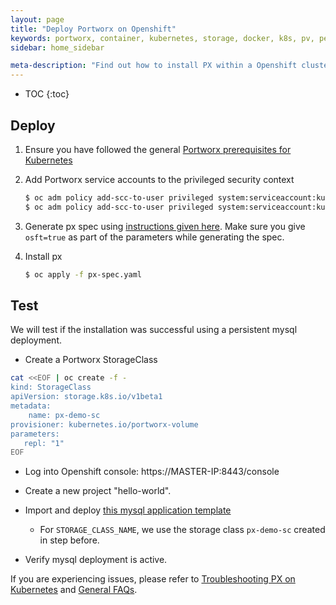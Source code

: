 ```yaml
---
layout: page
title: "Deploy Portworx on Openshift"
keywords: portworx, container, kubernetes, storage, docker, k8s, pv, persistent disk, openshift
sidebar: home_sidebar

meta-description: "Find out how to install PX within a Openshift cluster and have PX provide highly available volumes to any application deployed via Kubernetes."
---
```


* TOC
{:toc}

## Deploy

1. Ensure you have followed the general [Portworx prerequisites for Kubernetes](/scheduler/kubernetes/install.html#prerequisites)

2. Add Portworx service accounts to the privileged security context

	```bash
	$ oc adm policy add-scc-to-user privileged system:serviceaccount:kube-system:px-account
	$ oc adm policy add-scc-to-user privileged system:serviceaccount:kube-system:portworx-pvc-controller-account
	```

3. Generate px spec using [instructions given here](/scheduler/kubernetes/install.html#install). Make sure you give `osft=true` as part of the parameters while generating the spec.

4. Install px
	
	```bash
	$ oc apply -f px-spec.yaml
	```

## Test

We will test if the installation was successful using a persistent mysql deployment.

* Create a Portworx StorageClass

```bash
cat <<EOF | oc create -f -
kind: StorageClass
apiVersion: storage.k8s.io/v1beta1
metadata:
    name: px-demo-sc
provisioner: kubernetes.io/portworx-volume
parameters:
   repl: "1"
EOF
```
* Log into Openshift console: https://MASTER-IP:8443/console

* Create a new project "hello-world".

* Import and deploy [this mysql application template](/k8s-samples/px-mysql-openshift.json?raw=true)
    * For `STORAGE_CLASS_NAME`, we use the storage class `px-demo-sc` created in step before.

* Verify mysql deployment is active.

If you are experiencing issues, please refer to [Troubleshooting PX on Kubernetes](support.html) and [General FAQs](/knowledgebase/faqs.html).